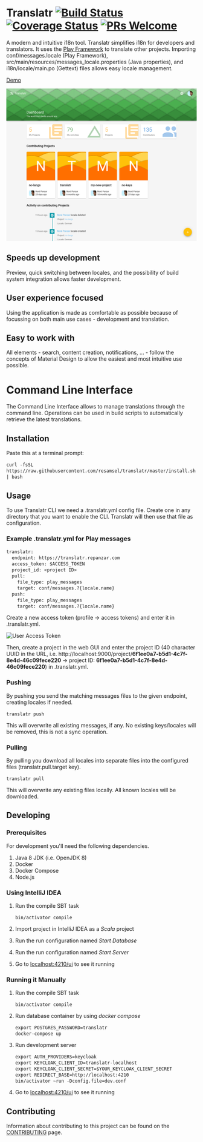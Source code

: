 # Translatr [![Build Status](https://travis-ci.org/resamsel/translatr.svg?branch=master)](https://travis-ci.org/resamsel/translatr) [![Coverage Status](https://coveralls.io/repos/github/resamsel/translatr/badge.svg?branch=master)](https://coveralls.io/github/resamsel/translatr?branch=master) [![PRs Welcome](https://img.shields.io/badge/PRs-welcome-brightgreen.svg?style=flat)](http://makeapullrequest.com)

A modern and intuitive i18n tool. Translatr simplifies i18n for developers and translators. It uses the [Play Framework](http://www.playframework.com) to translate other projects. Importing conf/messages.locale (Play Framework), src/main/resources/messages_locale.properties (Java properties), and i18n/locale/main.po (Gettext) files allows easy locale management.

[Demo](https://translatr.repanzar.com/)

![Project Overview Example](doc/images/dashboard.png "Dashboard Example")

## Speeds up development

Preview, quick switching between locales, and the possibility of build system integration allows faster development.

## User experience focused

Using the application is made as comfortable as possible because of focussing on both main use cases - development and translation.

## Easy to work with

All elements - search, content creation, notifications, ... - follow the concepts of Material Design to allow the easiest and most intuitive use possible.

# Command Line Interface

The Command Line Interface allows to manage translations through the command line. Operations can be used in build scripts to automatically retrieve the latest translations.

## Installation

Paste this at a terminal prompt:

```
curl -fsSL https://raw.githubusercontent.com/resamsel/translatr/master/install.sh | bash
```

## Usage

To use Translatr CLI we need a .translatr.yml config file. Create one in any directory that you want to enable the CLI. Translatr will then use that file as configuration.

### Example .translatr.yml for Play messages

```
translatr:
  endpoint: https://translatr.repanzar.com
  access_token: $ACCESS_TOKEN
  project_id: <project ID>
  pull:
    file_type: play_messages
    target: conf/messages.?{locale.name}
  push:
    file_type: play_messages
    target: conf/messages.?{locale.name}
```

Create a new access token (profile -> access tokens) and enter it in .translatr.yml.

![User Access Token](https://github.com/resamsel/translatr/wiki/images/user-access-token.png "User Access Token")

Then, create a project in the web GUI and enter the project ID (40 character UUID in the URL, i.e. http://localhost:9000/project/**6f1ee0a7-b5d1-4c7f-8e4d-46c09fece220** -> project ID: **6f1ee0a7-b5d1-4c7f-8e4d-46c09fece220**) in .translatr.yml.

### Pushing

By pushing you send the matching messages files to the given endpoint, creating locales if needed.

```
translatr push
```

This will overwrite all existing messages, if any. No existing keys/locales will be removed, this is not a sync operation.

### Pulling

By pulling you download all locales into separate files into the configured files (translatr.pull.target key).

```
translatr pull
```

This will overwrite any existing files locally. All known locales will be downloaded.

## Developing

### Prerequisites

For development you'll need the following dependencies.

1. Java 8 JDK (i.e. OpenJDK 8)
1. Docker
1. Docker Compose
1. Node.js

### Using IntelliJ IDEA

1. Run the compile SBT task

   ```
   bin/activator compile
   ```

1. Import project in IntelliJ IDEA as a _Scala_ project
1. Run the run configuration named _Start Database_
1. Run the run configuration named _Start Server_
1. Go to [localhost:4210/ui](http://localhost:4210/ui) to see it running

### Running it Manually

1. Run the compile SBT task

   ```
   bin/activator compile
   ```

1. Run database container by using _docker compose_

   ```
   export POSTGRES_PASSWORD=translatr
   docker-compose up
   ```

1. Run development server

   ```
   export AUTH_PROVIDERS=keycloak
   export KEYCLOAK_CLIENT_ID=translatr-localhost
   export KEYCLOAK_CLIENT_SECRET=$YOUR_KEYCLOAK_CLIENT_SECRET
   export REDIRECT_BASE=http://localhost:4210
   bin/activator ~run -Dconfig.file=dev.conf
   ```

1. Go to [localhost:4210/ui](http://localhost:4210/ui) to see it running

## Contributing

Information about contributing to this project can be found on the
[CONTRIBUTING](CONTRIBUTING.md) page.
